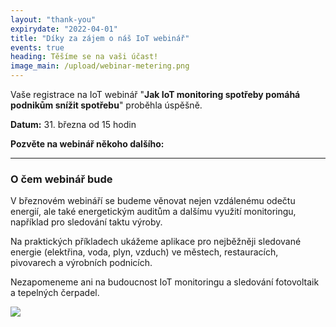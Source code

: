 ```yaml
---
layout: "thank-you"
expirydate: "2022-04-01"
title: "Díky za zájem o náš IoT webinář"
events: true
heading: Těšíme se na vaši účast!
image_main: /upload/webinar-metering.png
---
```


<p class = "pb-10">Vaše registrace na IoT webinář "<strong>Jak IoT monitoring spotřeby pomáhá podnikům snížit spotřebu</strong>" proběhla úspěšně.</p>
<p class = "pb-10"><strong>Datum:</strong> 31. března od 15 hodin</p>
<div class = "row">
<div class ="col">
<p class = ""><strong>Pozvěte na webinář někoho dalšího:</strong></p>
</div>
<div class="col addthis_inline_share_toolbox pb-30" data-url="https://www.hardwario.com/cs/events/2022-03-31-webinar-industry/" data-title="[Webinář zdarma] Jak IoT monitoring spotřeby pomáhá podnikům snížit spotřebu" data-description="Zúčastním se bezplatného webináře na téma Jak IoT monitoring spotřeby pomáhá podnikům snížit spotřebu" ></div>
</div>

<hr class = "mb-30"/>
<h3 class = "font-weight-black mb-20">O čem webinář bude</h3>
<p class = "pb-25">V březnovém webináří se budeme věnovat nejen vzdálenému odečtu energií, ale také energetickým auditům a dalšímu využití monitoringu, například pro sledování taktu výroby.</p>

<p class = "pb-25">Na praktických příkladech ukážeme aplikace pro nejběžněji sledované energie (elektřina, voda, plyn, vzduch) ve městech, restauracích, pivovarech a výrobních podnicích.</p>

<p class = "pb-25">Nezapomeneme ani na budoucnost IoT monitoringu a sledování fotovoltaik a tepelných čerpadel.</p>
<img class = "w-100" src = "/upload/webinar-metering.png"/>